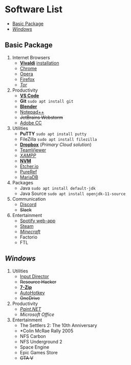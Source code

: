 # Software List

- [Basic Package](#basic-package)
- [$Windows$](#math-xmlnshttpwwww3org1998mathmathmlsemanticsmrowmiwmimiimiminmimidmimiomimiwmimismimrowannotation-encodingapplicationx-texwindowsannotationsemanticsmathwindows)

## Basic Package

1. Internet Browsers
   - [**Vivaldi**](https://vivaldi.com/download/) [installation](pc-setup.md#configuring-the-internet-browser)
   - [Chrome](https://www.google.com/chrome/)
   - [Opera](https://www.opera.com/de/download)
   - [Firefox](https://www.mozilla.org/en-US/firefox/new/)
   - [*Tor*](https://www.torproject.org/download/)
2. Productivity
   - [**VS Code**](https://code.visualstudio.com/Download)
   - **Git** `sudo apt install git`
   - [**Blender**](https://www.blender.org/download/)
   - [Notepad++](https://notepad-plus-plus.org/downloads/)
   - ~~JetBrains Webstorm~~
   - [Adobe CC](https://creativecloud.adobe.com/apps/all/desktop)
3. Utilities
   - **PuTTY** `sudo apt install putty`
   - FileZilla `sudo apt install filezilla`
   - [**Dropbox**](https://www.dropbox.com/install) (*Primary Cloud solution*)
   - [TeamViewer](https://www.teamviewer.com/en/download/)
   - [*XAMPP*](https://www.apachefriends.org/download.html)
   - [**NVM**](https://github.com/nvm-sh/nvm#installing-and-updating)
   - [Etcher.io](https://etcher.io)
   - [PureRef](https://www.pureref.com/download.php)
   - [MariaDB](https://linux4one.com/how-to-install-mariadb-10-on-linux-mint-19/)
4. Packages
   - Java `sudo apt install default-jdk`
     <!-- spellchecker: disable-next-line -->
   - Java Source `sudo apt install openjdk-11-source`
5. Communication
   - [Discord](https://discordapp.com/download)
   - ~~Slack~~
6. Entertainment
   - [Spotify web-app](https://open.spotify.com/collection/)
   - [Steam](https://store.steampowered.com/about/)
   - [*Minecraft*](https://www.minecraft.net/en-us/download/)
   - Factorio
   - FTL

## $Windows$

1. Utilities
   - [Input Director](https://inputdirector.com/downloads.html)
   - ~~Resource Hacker~~
   - [**7-Zip**](https://www.7-zip.org/download.html)
   - [AutoHotkey](https://www.autohotkey.com/download/)
   - ~~OneDrive~~
2. Productivity
   - [*Paint&#46;NET*](https://www.getpaint.net/download.html)
   - $Microsoft$ $Office$
3. Entertainment
   - The Settlers 2: The 10th Anniversary
   - *Colin McRae Rally 2005
   - NFS Carbon
   - NFS Underground 2
   - Space Engine
   - Epic Games Store
   - ~~GTA V~~
